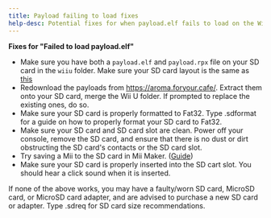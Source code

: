 ```yaml
---
title: Payload failing to load fixes
help-desc: Potential fixes for when payload.elf fails to load on the Wii U
---
```


**Fixes for "Failed to load payload.elf"**

- Make sure you have both a `payload.elf` and `payload.rpx` file on your SD card in the `wiiu` folder. Make sure your SD card layout is the same as [this](https://wiiu.eiphax.tech/sdlayout)
- Redownload the payloads from https://aroma.foryour.cafe/. Extract them onto your SD card, merge the Wii U folder. If prompted to replace the existing ones, do so.
- Make sure your SD card is properly formatted to Fat32. Type .sdformat for a guide on how to properly format your SD card to Fat32.
- Make sure your SD card and SD card slot are clean. Power off your console, remove the SD card, and ensure that there is no dust or dirt obstructing the SD card's contacts or the SD card slot.
- Try saving a Mii to the SD card in Mii Maker. ([Guide](https://en-americas-support.nintendo.com/app/answers/detail/a_id/1722/~/how-to-save-a-mii-as-a-photo))
- Make sure your SD card is properly inserted into the SD cart slot. You should hear a click sound when it is inserted.

If none of the above works, you may have a faulty/worn SD card, MicroSD card, or MicroSD card adapter, and are advised to purchase a new SD card or adapter. Type .sdreq for SD card size recommendations. 